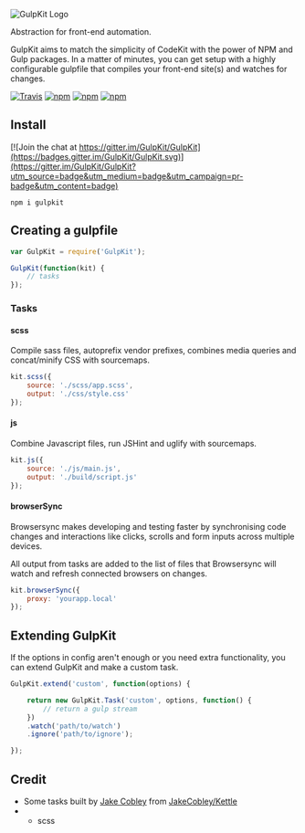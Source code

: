 ![GulpKit Logo](http://i.imgur.com/3f5iz63.png)

Abstraction for front-end automation.

GulpKit aims to match the simplicity of CodeKit with the power of NPM and Gulp packages. In a matter of minutes, you can get setup with a highly configurable gulpfile that compiles your front-end site(s) and watches for changes.

[![Travis](https://img.shields.io/travis/GulpKit/GulpKit.svg?maxAge=120)](https://travis-ci.org/GulpKit/GulpKit)
[![npm](https://img.shields.io/npm/dt/gulpkit.svg)](https://www.npmjs.com/package/gulpkit)
[![npm](https://img.shields.io/npm/v/gulpkit.svg)](https://www.npmjs.com/package/gulpkit)
[![npm](https://img.shields.io/npm/l/gulpkit.svg)](https://raw.githubusercontent.com/GulpKit/GulpKit/master/LICENSE)

## Install

[![Join the chat at https://gitter.im/GulpKit/GulpKit](https://badges.gitter.im/GulpKit/GulpKit.svg)](https://gitter.im/GulpKit/GulpKit?utm_source=badge&utm_medium=badge&utm_campaign=pr-badge&utm_content=badge)

    npm i gulpkit

## Creating a gulpfile

```js
var GulpKit = require('GulpKit');

GulpKit(function(kit) {
    // tasks
});
```

### Tasks

#### scss

Compile sass files, autoprefix vendor prefixes, combines media queries and concat/minify CSS with sourcemaps.

```js
kit.scss({
    source: './scss/app.scss',
    output: './css/style.css'
});
```

#### js

Combine Javascript files, run JSHint and uglify with sourcemaps.

```js
kit.js({
    source: './js/main.js',
    output: './build/script.js'
});
```

#### browserSync

Browsersync makes developing and testing faster by synchronising code changes and interactions like clicks, scrolls and form inputs across multiple devices.

All output from tasks are added to the list of files that Browsersync will watch and refresh connected browsers on changes.

```js
kit.browserSync({
    proxy: 'yourapp.local'
});
```

## Extending GulpKit

If the options in config aren't enough or you need extra functionality, you can extend GulpKit and make a custom task.

```js
GulpKit.extend('custom', function(options) {

    return new GulpKit.Task('custom', options, function() {
        // return a gulp stream
    })
    .watch('path/to/watch')
    .ignore('path/to/ignore');

});
```

## Credit

* Some tasks built by [Jake Cobley](http://cobe.ly) from [JakeCobley/Kettle](https://github.com/JakeCobley/Kettle)
* - scss

